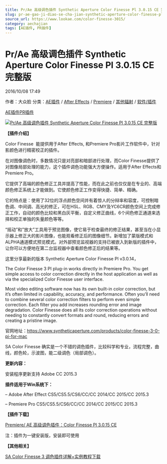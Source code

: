 ```yaml
---
title: Pr/Ae 高级调色插件 Synthetic Aperture Color Finesse Pl 3.0.15 CE 完整版
slug: pr-ae-gao-ji-diao-se-cha-jian-synthetic-aperture-color-finesse-pl-3-0-15-ce-wan-zheng-ban
source_url: https://www.lookae.com/color-finesse-3015/
category: aechajian
tags: [AE插件, PR插件]
---
```

# Pr/Ae 高级调色插件 Synthetic Aperture Color Finesse Pl 3.0.15 CE 完整版

2016/10/08 17:49

作者：大众脸
分类：[AE插件](https://www.lookae.com/after-effects/aechajian/) / [After Effects](https://www.lookae.com/after-effects/) / [Premiere](https://www.lookae.com/qitarjcj/premierezy/) / [其他辐射](https://www.lookae.com/others/) / [软件/插件](https://www.lookae.com/qitarjcj/)

[AE插件](https://www.lookae.com/tag/ae%e6%8f%92%e4%bb%b6/)[PR插件](https://www.lookae.com/tag/pr%e6%8f%92%e4%bb%b6/)

[![Pr/Ae 高级调色插件 Synthetic Aperture Color Finesse Pl 3.0.15 CE 完整版](https://www.lookae.com/wp-content/uploads/2016/10/Color-Finesse-Pl-.jpg "Pr/Ae 高级调色插件 Synthetic Aperture Color Finesse Pl 3.0.15 CE 完整版-LookAE.com")](https://www.lookae.com/wp-content/uploads/2016/10/Color-Finesse-Pl-.jpg)

**【插件介绍】**

Color Finesse  能提供用于After Effects, 和Premiere Pro影片工作软件中，针对影颜色进行精密校正的插件。

在对图像调色时，多数情况只是对亮部和暗部进行处理，而Color Finesse提供了对图像局部处理的能力，这个插件调色功能强大方便操作。适用于After Effects和Premiere Pro。

它提供了高端的颜色修正工具并提高了性能，而在此之前也仅仅是在专业的、高端颜色修正系统上才能做到。它使颜色修正工作变得快捷、简单、精确。

它的特点是：使用了32位的浮点颜色空间并有着惊人的分辩率和容度，可控制暗色调、中间调、高光的修正，可在HSL、RGB、CMY及YC6CR颜色空间上完成修正工作，自动的颜色比较和黑白灰平衡，自定义修正曲线，6个间色修正通道来选择和校正单独的失量颜色等等。

“摇动”和”放大”工具用于预览图像，使它易于检查最终的修正结果，甚至当在小显示器上修正大的影片图像，也能观看修正后的图像细节。新增加了蒙版模式和ALPHA通道模式预览模式。对外部预览监视器的支持已被嵌入到新版的插件中，让你可以方便地在第二台监视器中查看颜色修正后的结果等。

这里分享最新的版本 Synthetic Aperture Color Finesse Pl v3.0.14，

The Color Finesse 3 PI plug-in works directly in Premiere Pro. You get simple access to color correction directly in the host application as well as via the specialized Color Finesse user interface.

Most video editing software now has its own built-in color correction, but it’s often limited in capability, accuracy, and performance. Often you’ll need to combine several color correction filters to perform even simple correction. Each filter you add increases rounding error and image degradation. Color Finesse does all its color correction operations without needing to constantly convert formats and round, reducing errors and creating a pristine image.

官网地址：https://www.syntheticaperture.com/products/color-finesse-3-0-pi-for-mac

SA Color Finesse 确实是一个不错的调色插件，比较科学和专业，流程完整，曲线，颜色轮，示波图，能二级调色（局部调色）。

**更新内容：**

安装程序更新支持 Adobe CC 2015.3

**插件适用于Win系统下：**

– Adobe After Effect CS5/CS5.5/CS6/CC/CC 2014/CC 2015/CC 2015.3

– Premiere Pro CS5/CS5.5/CS6/CC/CC 2014/CC 2015/CC 2015.3

**【插件下载】**

[Premiere/ AE 高级调色插件：Color Finesse Pl 3.0.15 CE](http://lookae.ctfile.com/fs/Fxm158087395)

注：插件为一键安装版，安装即可使用

**【其他相关】**

[SA Color Finesse 3 调色插件详解+实例教程下载](https://www.lookae.com/ssa-cf3t/)
